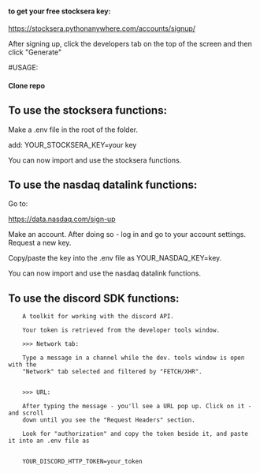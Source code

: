 #### to get your free stocksera key:
https://stocksera.pythonanywhere.com/accounts/signup/


After signing up, click the developers tab on the top of the screen and then click "Generate"

#USAGE:

#### Clone repo


## To use the stocksera functions:

Make a .env file in the root of the folder.


add: YOUR_STOCKSERA_KEY=your key


You can now import and use the stocksera functions.


## To use the nasdaq datalink functions:

Go to:

https://data.nasdaq.com/sign-up

Make an account. After doing so - log in and go to your account settings. Request a new key.

Copy/paste the key into the .env file as YOUR_NASDAQ_KEY=key.


You can now import and use the nasdaq datalink functions.


## To use the discord SDK functions:


        A toolkit for working with the discord API.

        Your token is retrieved from the developer tools window. 

        >>> Network tab:

        Type a message in a channel while the dev. tools window is open with the 
        "Network" tab selected and filtered by "FETCH/XHR". 


        >>> URL:

        After typing the message - you'll see a URL pop up. Click on it - and scroll 
        down until you see the "Request Headers" section.
        
        Look for "authorization" and copy the token beside it, and paste it into an .env file as 
        
       
        YOUR_DISCORD_HTTP_TOKEN=your_token
      